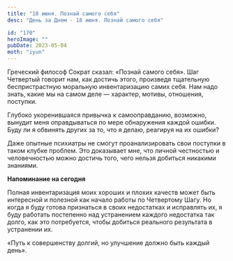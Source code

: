 ```yaml
---
title: "18 июня. Познай самого себя"
desc: "День за Днем - 18 июня. Познай самого себя"

id: "170"
heroImage: ""
pubDate: 2023-05-04
moth: "iyun"
---
```


Греческий философ Сократ сказал: «Познай самого себя». Шаг Четвертый говорит
нам, как достичь этого, произведя тщательную беспристрастную моральную
инвентаризацию самих себя. Нам надо знать, какие мы на самом деле — характер,
мотивы, отношения, поступки.

Глубоко укоренившаяся привычка к самооправданию, возможно, вынудит меня
оправдываться по мере обнаружения каждой ошибки. Буду ли я обвинять других за
то, что я делаю, реагируя на их ошибки?

Даже опытные психиатры не смогут проанализировать свои поступки в таком клубке
проблем. Это доказывает мне, что личной честностью и человечностью можно
достичь того, чего нельзя добиться никакими знаниями.

**Напоминание на сегодня**

Полная инвентаризация моих хороших и плохих качеств может быть интересной и
полезной как начало работы по Четвертому Шагу. Но когда я буду готова
признаться в своих недостатках и исправлять их, я буду работать постепенно над
устранением каждого недостатка так долго, как это потребуется, чтобы добиться
реального результата в устранении их.

«Путь к совершенству долгий, но улучшение должно быть каждый день».
